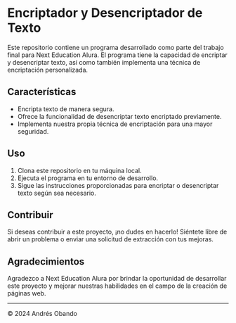 # Encriptador y Desencriptador de Texto

Este repositorio contiene un programa desarrollado como parte del trabajo final para Next Education Alura. El programa tiene la capacidad de encriptar y desencriptar texto, así como también implementa una técnica de encriptación personalizada.

## Características

- Encripta texto de manera segura.
- Ofrece la funcionalidad de desencriptar texto encriptado previamente.
- Implementa nuestra propia técnica de encriptación para una mayor seguridad.

## Uso

1. Clona este repositorio en tu máquina local.
2. Ejecuta el programa en tu entorno de desarrollo.
3. Sigue las instrucciones proporcionadas para encriptar o desencriptar texto según sea necesario.

## Contribuir

Si deseas contribuir a este proyecto, ¡no dudes en hacerlo! Siéntete libre de abrir un problema o enviar una solicitud de extracción con tus mejoras.

## Agradecimientos

Agradezco a Next Education Alura por brindar la oportunidad de desarrollar este proyecto y mejorar nuestras habilidades en el campo de la creación de páginas web.

---
© 2024 Andrés Obando
